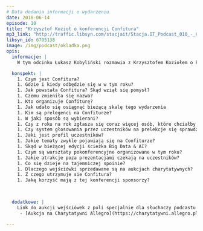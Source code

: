 ```yaml
---
# Data dodania informacji o wydarzeniu
date: 2018-06-14
episode: 10
title: "Krzysztof Kozioł o konferencji Confitura"
mp3_link: "http://traffic.libsyn.com/stacjait/Stacja.IT_Podcast_010_-_Krzysztof_Koziol_o_konferencji_Confitura.mp3"
libsyn_id: 6705138
image: /img/podcast/okladka.png
opis:
  informacje: |
    W tym odcinku Łukasz Kobyliński rozmawia z Krzysztofem Koziołem o konferencji Confitura - jednej z największych w Polsce konferencji IT. 

  konspekt: |
    1. Czym jest Confitura?
    1. Gdzie i kiedy odbędzie się w w tym roku?
    1. Jak powstała Confitura? Skąd wziął się pomysł?
    1. Czemu zmieniła się nazwa?
    1. Kto organizuje Confiturę?
    1. Jak udało się osiągnąć bieżącą skalę tego wydarzenia
    1. Kim są prelegenci na Confiturze?
    1. W jaki sposób są wybierani?
    1. Czy z roku na rok zgłasza się coraz więcej osób, które chciałby prowadzić prelekcje? 
    1. Czy system głosowania przez uczestników na prelekcje się sprawdza? 
    1. Jaki jest profil uczestników? 
    1. Jakie tematy zwykle pojawiają się na Confiturze?
    1. Skąd w bieżącej edycji ścieżka Big Data & AI?
    1. Czym są warsztaty pokonferencyjne organizowane w tym roku?
    1. Jakie atrakcje poza prezentacjami czekają na uczestników?
    1. Co się dzieje na tajemniczej spoinie?
    1. Dlaczego wejściówki sprzedawane są na aukcjach charytatywnych?
    1. Z czego utrzymuje sie Confitura?
    1. Jaką korzyść mają z tej konferencji sponsorzy?
 


  dodatkowe: |
    Link do aukcji wejściówek z puli specjalnie dla słuchaczy podcastu Stacja IT:
     - [Aukcja na Charytatywni Allegro](https://charytatywni.allegro.pl/confitura-2018-by-sages-wejsciowka-i7099558){:rel="nofollow"}

---
```

